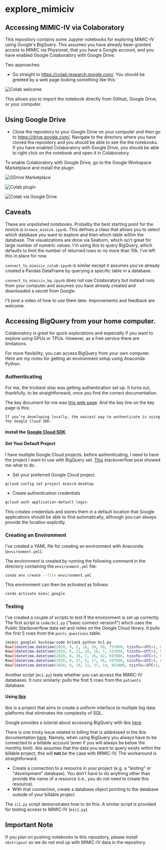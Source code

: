 # explore_mimiciv

## Accessing MIMIC-IV via Colaboratory

This repository contains some Jupyter notebooks for exploring MIMIC-IV using Google's BigQuery. This assumes you have already been granted access to MIMIC via Physionet, that you have a Google account, and you have enabled Google Colaboratory with Google Drive.

Two approaches:

- Go straight to https://colab.research.google.com/. You should be greeted by a web page looking something like this:

![Colab welcome](media/colab1.png)

This allows you to import the notebook directly from GitHub, Google Drive, or your computer.

## Using Google Drive

- Clone the repository to your Google Drive on your computer and then go to https://drive.google.com/. Navigate to the directory where you have cloned the repository and you should be able to see the the notebooks. If you have enabled Colaboratory with Google Drive, you should be able to right click on the notebook and open it in Colaboratory.

To enable Colaboratory with Google Drive, go to the Google Workspace Marketplace and install the plugin

![GDrive Marketplace](media/gdrive_marketplace.png)

![Colab plugin](media/colab_plugin.png)


![Colab via Google Drive](media/colab_gdrive.png)

## Caveats

These are unpolished notebooks. Probalby the best starting point for the novice is `browse_mimic4.ipynb`. This defines a class that allows you to select which database you want to explore and then which table within the database. The visualizations are done via Seaborn, which isn't great for large number of numeric values. I'm using Ibis to query BigQuery, which defaults to limit the number of returned rows to no more than 10k. I've left this in place for now.

`connect_to_mimiciv_colab.ipynb` is similar except it assumes you've already created a Pandas DataFrame by querying a specific table in a database.

`connect_to_mimiciv_bq.ipynb` does not use Colaboratory but instead runs from your computer and assumes you have already created and downloaded a secret from Google.

I'll post a video of how to use them later. Improvements and feedback are welcome.

## Accessing BigQuery from your home computer.

Colaboratory is great for quick explorations and especially if you want to explore using GPUs or TPUs. However, as a free service there are limitations.

For more flexibility, you can access BigQuery from your own computer. Here are my notes for getting an environment setup using Anaconda Python.

### Authenticating

For me, the trickiest step was getting authentication set up. It turns out, thankfully, to be straightforward, once you find the correct documentation.

The key document for me was [this web page](https://googleapis.dev/python/google-api-core/latest/auth.html). And the key line on the key page is this:

```
If you’re developing locally, the easiest way to authenticate is using the Google Cloud SDK.

```

#### Install the [Google Cloud SDK](https://cloud.google.com/sdk)

#### Set Your Default Project

I have multiple Google Cloud projects. before authenticating, I need to have the project I want to use with BigQuery set. [This](https://stackoverflow.com/questions/46770900/how-to-change-the-project-in-gcp-using-cli-commands) stackoverflow post showed me what to do.

- Set your preferred Google Cloud project.
```bash
gcloud config set project mimic4-desktop
```
- Create authentication credentials
```bash
gcloud auth application-default login
```

This creates credentials and stores them in a default location that Google applications should be able to find automatically, although you can always provide the location explicitly.

### Creating an Environment

I've created a YAML file for creating an environment with Anaconda: (`environment.yml`).

The environment is created by running the following command in the directory containing the `environment.yml` file:

```bash
conda env create --file environment.yml
```

This environment can then be activated as follows:

```bash
conda activate mimic_google
```

### Testing

I've created a couple of scripts to test if the environment is set up correctly. The first script is `code/bc1.py` ("basic connect version1") which uses the Public Stackoverflow data set and relies on the Google Cloud library. It pulls the first 5 rows from the `posts_questions` table.

```bash
(mimic_google) bucksaw:code brian$ python bc1.py
Row((datetime.datetime(2020, 9, 2, 16, 26, 50, 757000, tzinfo=<UTC>), 0), {'creation_date': 0, 'answer_count': 1})
Row((datetime.datetime(2020, 8, 21, 19, 18, 7, 333000, tzinfo=<UTC>), 0), {'creation_date': 0, 'answer_count': 1})
Row((datetime.datetime(2020, 8, 26, 7, 26, 42, 693000, tzinfo=<UTC>), 0), {'creation_date': 0, 'answer_count': 1})
Row((datetime.datetime(2020, 8, 27, 9, 17, 36, 597000, tzinfo=<UTC>), 0), {'creation_date': 0, 'answer_count': 1})
Row((datetime.datetime(2020, 8, 29, 11, 37, 14, 963000, tzinfo=<UTC>), 0), {'creation_date': 0, 'answer_count': 1})
```

Another script (`mc1.py`) tests whether you can access the MIMIC-IV databases. It runs similarly: pulls the first 5 rows from the `patients` database.

#### Using [Ibis](https://ibis-project.org/)

Ibis is a project that aims to create a uniform interface to multiple big data platforms that eliminates the complexity of SQL.

Google provides a tutorial about accessing BigQuery with Ibis [here](https://cloud.google.com/community/tutorials/bigquery-ibis).

There is one tricky issue related to billing that is addressed in the Ibis documentation [here](https://ibis-project.org/docs/backends/bigquery.html#bigquery-quickstart). Namely, when using BigQuery you always have to be connected to a billable account (even if you will always be below the monthly limit). Ibis assumes that the data you want to query exists within the billable project; this will __not__ be the case with MIMIC-IV. The workaround is straightforward.

- Create a connection to a resource in your project (e.g. a "testing" or "development" database). You don't have to do anything other than provide the name of a resource (i.e., you do not need to create this resource).
- With that connection, create a database object pointing to the database outside of your billable project.

The `ic1.py` script demonstrates how to do this. A similar script is provided for testing access to MIMIC-IV (`mic1.py`).

## Important Note

If you plan on pushing notebooks to this repository, please install `nbstripout` so we do not end up with MIMIC-IV data in the repository.

